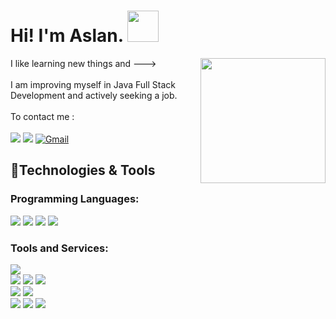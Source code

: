 <div>
  <h1> Hi! I'm Aslan. <img src="https://media.giphy.com/media/mGcNjsfWAjY5AEZNw6/giphy.gif" width="50"></h1>
  <div>
    <img align='right' src="https://media.giphy.com/media/v1.Y2lkPTc5MGI3NjExbzFvNTg4aXJlc3p2aGc3OTQ3bG5vZ2JxYnFnbXI5dzE4aGd6dTh4OCZlcD12MV9naWZzX3NlYXJjaCZjdD1n/CuuSHzuc0O166MRfjt/giphy.gif" width="200">
    <a>I like learning new things and ---></a><br/><br/>
    <a>I am improving myself in Java Full Stack Development and actively seeking a job.</a><br/><br/>
    <a>To contact me :</a><br/><br/>
    <a href="https://github.com/hcaslan"> <img src="https://img.shields.io/badge/-GitHub-181717?style=flat&logo=github&logoColor=white"></img></a>
    <a href="https://www.linkedin.com/in/hcaslanozen/"> <img  src="https://img.shields.io/badge/-LinkedIn-0A66C2?style=flat&logo=linkedin&logoColor=white"></img></a>
    <a href="mailto:hcaslan.ozen@gmail.com"><img src="https://img.shields.io/badge/-Gmail-EA4335?style=flat&logo=gmail&logoColor=white" alt="Gmail"></img></a>
  </div>
  <div>
      <h2>🔧Technologies & Tools</h2>
      <h3>Programming Languages:</h3>
      <img src="https://img.shields.io/badge/-java-%23ED8B00.svg?style=flat&logo=openjdk&logoColor=white"/>
      <img src="https://img.shields.io/badge/-C++-00599C?style=flat&logo=cplusplus&logoColor=white"/>
      <img src="https://img.shields.io/badge/-Python-3776AB?style=flat&logo=python&logoColor=white"/>
      <img src="https://img.shields.io/badge/-C-A8B9CC?style=flat&logo=c&logoColor=white"/>
      <h3>Tools and Services:</h3>
      <!--Tools for UI-->
      <img src="https://img.shields.io/badge/figma-%23F24E1E.svg?style=flat&logo=figma&logoColor=white"/>
      <br/>  
      <!--Java-->
      <img src="https://img.shields.io/badge/-PostgreSQL-4169E1?style=flat&logo=postgresql&logoColor=white"/>
      <img src="https://img.shields.io/badge/-Hibernate-59666C?style=flat&logo=hibernate&logoColor=white"/>
      <img src="https://img.shields.io/badge/bootstrap-%238511FA.svg?style=flat&logo=bootstrap&logoColor=white"/>
      <br/>
      <!--C++-->
      <img src="https://img.shields.io/badge/-Qt-41CD52?style=flat&logo=qt&logoColor=white"/>
      <img src="https://img.shields.io/badge/-OpenCV-5C3EE8?style=flat&logo=opencv&logoColor=white"/>
      <br/>
      <!--python-->
      <img src="https://img.shields.io/badge/scikit--image-brightgreen?style=flat&logo=scikit-image&logoColor=white" />
      <img src="https://img.shields.io/badge/numpy-%23013243.svg?style=flat&logo=numpy&logoColor=white"/>
      <img src="https://img.shields.io/badge/pandas-%23150458.svg?style=flat&logo=pandas&logoColor=white"/>
      <br/>
      <!---
      <img src="https://img.shields.io/badge/angular.js-%23E23237.svg?style=flat&logo=angularjs&logoColor=white"/>
      <img src="https://img.shields.io/badge/FastAPI-005571?style=flat&logo=fastapi"/>
      <img src="https://img.shields.io/badge/jquery-%230769AD.svg?style=flat&logo=jquery&logoColor=white"/>
      <img src="https://img.shields.io/badge/node.js-6DA55F?style=flat&logo=node.js&logoColor=white"/>
      <img src="https://img.shields.io/badge/react-%2320232a.svg?style=flat&logo=react&logoColor=%2361DAFB"/>
      <img src="https://img.shields.io/badge/spring-%236DB33F.svg?style=flat&logo=spring&logoColor=white"/>
      <img src="https://img.shields.io/badge/MongoDB-%234ea94b.svg?style=flat&logo=mongodb&logoColor=white"/>
      --->
  </div>
</div>
<!---
hcaslan/hcaslan is a ✨ special ✨ repository because its `README.md` (this file) appears on GitHub profile.
--->

